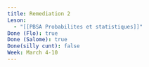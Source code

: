 ```yaml
---
title: Remediation 2
Leson:
  - "[[PBSA Probabilites et statistiques]]"
Done (Flo): true
Done (Salome): true
Done(silly cunt): false
Week: March 4-10
---
```

